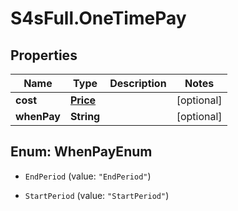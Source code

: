 # S4sFull.OneTimePay

## Properties
Name | Type | Description | Notes
------------ | ------------- | ------------- | -------------
**cost** | [**Price**](Price.md) |  | [optional] 
**whenPay** | **String** |  | [optional] 


<a name="WhenPayEnum"></a>
## Enum: WhenPayEnum


* `EndPeriod` (value: `"EndPeriod"`)

* `StartPeriod` (value: `"StartPeriod"`)




